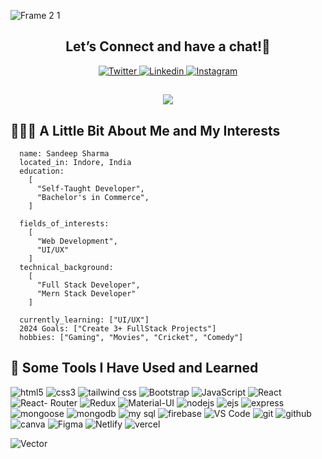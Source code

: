 ![Frame 2 1](https://github.com/MrSandeepSharma/MrSandeepSharma/assets/142038020/90500d75-710c-4932-afe6-f785e14fe7b1)

<div align="center">
      <h2>Let’s Connect and have a chat!💭</h2>
</div>

<div align="center">
      <span>
        <a target="_black" href="https://twitter.com/SandipShar53823">
              <img src="https://img.shields.io/badge/Twitter-1D9BF0.svg?style=for-the-badge&logo=Twitter&logoColor=white" alt="Twitter">
        </a>
     </span>
     <span>
        <a target="_black" href="https://www.linkedin.com/in/sandeep-sharma-49007828a/">
              <img src="https://img.shields.io/badge/LinkedIn-0077B5?style=for-the-badge&logo=linkedin&logoColor=white" alt="Linkedin">
        </a>
     </span>
      <span>
        <a target="_black" href="https://www.instagram.com/sandip_sharma_24/?igshid=NTc4MTIwNjQ2YQ%3D%3D">
              <img src="https://img.shields.io/badge/Instagram-E4405F?style=for-the-badge&logo=instagram&logoColor=white" alt="Instagram">
        </a>
     </span>
</div>


<h2 align="center">
      <img src="https://github.com/MrSandeepSharma/MrSandeepSharma/assets/142038020/6cf1bf34-b30b-44bc-9d52-a493a1b5586e" />
</h2>

## 👨🏻‍💻  A Little Bit About Me and My Interests

      name: Sandeep Sharma
      located_in: Indore, India
      education:
        [
          "Self-Taught Developer",
          "Bachelor's in Commerce",
        ]
      
      fields_of_interests:
        [
          "Web Development",
          "UI/UX"
        ]
      technical_background:
        [
          "Full Stack Developer",
          "Mern Stack Developer"
        ]
        
      currently_learning: ["UI/UX"]
      2024 Goals: ["Create 3+ FullStack Projects"]
      hobbies: ["Gaming", "Movies", "Cricket", "Comedy"]

## 🚀  Some Tools I Have Used and Learned

  <div align="left">
      <span>
        <img src="https://img.shields.io/badge/HTML-red?style=for-the-badge&logo=html5&logoColor=white" alt="html5">
      </span>
      <span>
       <img src="https://img.shields.io/badge/CSS-blue?style=for-the-badge&logo=css3&logoColor=white" alt="css3">
      </span>
      <span>
       <img src="https://img.shields.io/badge/Tailwind%20CSS-06B6D4.svg?style=for-the-badge&logo=Tailwind-CSS&logoColor=white" alt="tailwind css">
      </span>
      <span>
       <img src="https://img.shields.io/badge/Bootstrap-7952B3.svg?style=for-the-badge&logo=Bootstrap&logoColor=white" alt="Bootstrap">
      </span>
      <span>
        <img src="https://img.shields.io/badge/JavaScript-323330?style=for-the-badge&logo=javascript&logoColor=F7DF1E" alt="JavaScript">
      </span>
      <span>
         <img src="https://img.shields.io/badge/React-20232A?style=for-the-badge&logo=react&logoColor=61DAFB" alt="React">
      </span>
      <span>
         <img src="https://img.shields.io/badge/React%20Router-CA4245.svg?style=for-the-badge&logo=React-Router&logoColor=white" alt="React- Router">
      </span>
      <span>
         <img src="https://img.shields.io/badge/Redux-764ABC.svg?style=for-the-badge&logo=Redux&logoColor=white" alt="Redux">
      </span>
      <span>
         <img src="https://img.shields.io/badge/Material%20Design-757575.svg?style=for-the-badge&logo=Material-Design&logoColor=white" alt="Material-UI">
      </span>
      <span>
        <img src="https://img.shields.io/badge/Node.js-339933.svg?style=for-the-badge&logo=nodedotjs&logoColor=white" alt="nodejs">
      </span>
      <span>
        <img src="https://img.shields.io/badge/EJS-B4CA65.svg?style=for-the-badge&logo=EJS&logoColor=black" alt="ejs">
      </span>
      <span>
        <img src="https://img.shields.io/badge/Express-000000.svg?style=for-the-badge&logo=Express&logoColor=white" alt="express">
      </span>
      <span>
        <img src="https://img.shields.io/badge/Mongoose-880000.svg?style=for-the-badge&logo=Mongoose&logoColor=white" alt="mongoose">
      </span>
      <span>
        <img src="https://img.shields.io/badge/MongoDB-47A248.svg?style=for-the-badge&logo=MongoDB&logoColor=white" alt="mongodb">
      </span>
      <span>
        <img src="https://img.shields.io/badge/MySQL-4479A1.svg?style=for-the-badge&logo=MySQL&logoColor=white" alt="my sql">
      </span>
      <span>
        <img src="https://img.shields.io/badge/Firebase-FFCA28.svg?style=for-the-badge&logo=Firebase&logoColor=black" alt="firebase">
     </span>
      <span>
      <img src="https://img.shields.io/badge/VSCode-0078D4?style=for-the-badge&logo=visual%20studio%20code&logoColor=white" alt="VS Code">
    </span>
    <span>
      <img src="https://img.shields.io/badge/GIT-E44C30?style=for-the-badge&logo=git&logoColor=white" alt="git">
    </span>
    <span>
      <img src="https://img.shields.io/badge/GitHub-100000?style=for-the-badge&logo=github&logoColor=white" alt="github">
    </span>
    <span>
      <img src="https://img.shields.io/badge/Canva-%2300C4CC.svg?&style=for-the-badge&logo=Canva&logoColor=white" alt="canva">
    </span>
    <span>
      <img src="https://img.shields.io/badge/Figma-F24E1E?style=for-the-badge&logo=figma&logoColor=white" alt="Figma">
    </span>
    <span>
      <img src="https://img.shields.io/badge/Netlify-00C7B7?style=for-the-badge&logo=netlify&logoColor=white" alt="Netlify">
    </span>
    <span>
      <img src="https://img.shields.io/badge/Vercel-000000.svg?style=for-the-badge&logo=Vercel&logoColor=white" alt="vercel">
    </span>
  </div>

![Vector](https://github.com/MrSandeepSharma/MrSandeepSharma/assets/142038020/c2b96925-92ab-4cc4-a47f-7033f55066d0)
